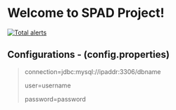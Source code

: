 # Welcome to SPAD Project!

[![Total alerts](https://img.shields.io/lgtm/alerts/g/ncisectest/spad.svg?logo=lgtm&logoWidth=18)](https://lgtm.com/projects/g/ncisectest/spad/alerts/)

## Configurations - (config.properties)

> connection=jdbc:mysql://ipaddr:3306/dbname
>
> user=username
>
> password=password
